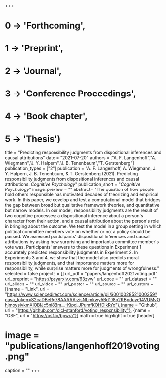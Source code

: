 +++
# 0 -> 'Forthcoming',
# 1 -> 'Preprint',
# 2 -> 'Journal',
# 3 -> 'Conference Proceedings',
# 4 -> 'Book chapter',
# 5 -> 'Thesis')

title = "Predicting responsibility judgments from dispositional inferences and causal attributions"
date = "2021-07-20"
authors = ["A. F. Langenhoff","A. Wiegmann","J. Y. Halpern","J. B. Tenenbaum","T. Gerstenberg"]
publication_types = ["2"]
publication = "A. F. Langenhoff, A. Wiegmann, J. Y. Halpern, J. B. Tenenbaum, & T. Gerstenberg (2021). Predicting responsibility judgments from dispositional inferences and causal attributions. _Cognitive Psychology_"
publication_short = "_Cognitive Psychology_"
image_preview = ""
abstract= "The question of how people hold others responsible has motivated decades of theorizing and empirical work. In this paper, we develop and test a computational model that bridges the gap between broad but qualitative framework theories, and quantitative but narrow models. In our model, responsibility judgments are the result of two cognitive processes: a dispositional inference about a person's character from their action, and a causal attribution about the person's role in bringing about the outcome. We test the model in a group setting in which political committee members vote on whether or not a policy should be passed. We assessed participants' dispositional inferences and causal attributions by asking how surprising and important a committee member's vote was. Participants' answers to these questions in Experiment 1 accurately predicted responsibility judgments in Experiment 2. In Experiments 3 and 4, we show that the model also predicts moral responsibility judgments, and that importance matters more for responsibility, while surprise matters more for judgments of wrongfulness."
selected = false
projects = []
url_pdf = "papers/langenhoff2021voting.pdf"
url_preprint = "https://psyarxiv.com/63zvw"
url_code = ""
url_dataset = ""
url_slides = ""
url_video = ""
url_poster = ""
url_source = ""
url_custom = [{name = "Link", url = "https://www.sciencedirect.com/science/article/pii/S0010028521000359?casa_token=S2caDBeRg78AAAAA:zisNLmkwy5Bd108o2KBpduye14VUMvOhjmoysivkmXIOBlJc5ni8Bm__-Kipd_JPumfKOHDlkRYo"},{name = "Github", url = "https://github.com/cicl-stanford/voting_responsibility"},
{name = "OSF", url = "https://osf.io/bpwra"}]
math = true
highlight = true
[header]
# image = "publications/langenhoff2019voting.png"
caption = ""
+++
